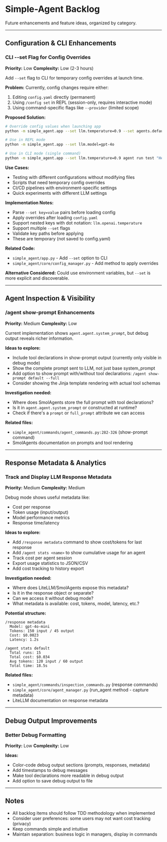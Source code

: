 # Simple-Agent Backlog

Future enhancements and feature ideas, organized by category.

---

## Configuration & CLI Enhancements

### CLI --set Flag for Config Overrides
**Priority:** Low
**Complexity:** Low (2-3 hours)

Add `--set` flag to CLI for temporary config overrides at launch time.

**Problem:**
Currently, config changes require either:
1. Editing `config.yaml` directly (permanent)
2. Using `/config set` in REPL (session-only, requires interactive mode)
3. Using command-specific flags like `--provider` (limited scope)

**Proposed Solution:**
```bash
# Override config values when launching app
python -m simple_agent.app --set llm.temperature=0.9 --set agents.default.max_steps=20

# Use in REPL mode
python -m simple_agent.app --set llm.model=gpt-4o

# Use in CLI mode (single command)
python -m simple_agent.app --set llm.temperature=0.9 agent run test "Hello"
```

**Use Cases:**
- Testing with different configurations without modifying files
- Scripts that need temporary config overrides
- CI/CD pipelines with environment-specific settings
- Quick experiments with different LLM settings

**Implementation Notes:**
- Parse `--set key=value` pairs before loading config
- Apply overrides after loading `config.yaml`
- Support nested keys with dot notation: `llm.openai.temperature`
- Support multiple `--set` flags
- Validate key paths before applying
- These are temporary (not saved to config.yaml)

**Related Code:**
- `simple_agent/app.py` - Add `--set` option to CLI
- `simple_agent/core/config_manager.py` - Add method to apply overrides

**Alternative Considered:**
Could use environment variables, but `--set` is more explicit and discoverable.

---

## Agent Inspection & Visibility

### /agent show-prompt Enhancements
**Priority:** Medium
**Complexity:** Low

Current implementation shows `agent.agent.system_prompt`, but debug output reveals richer information.

**Ideas to explore:**
- Include tool declarations in show-prompt output (currently only visible in debug mode)
- Show the complete prompt sent to LLM, not just base system_prompt
- Add option to show prompt with/without tool declarations: `/agent show-prompt default --full`
- Consider showing the Jinja template rendering with actual tool schemas

**Investigation needed:**
- Where does SmolAgents store the full prompt with tool declarations?
- Is it in `agent.agent.system_prompt` or constructed at runtime?
- Check if there's a `prompt` or `full_prompt` attribute we can access

**Related files:**
- `simple_agent/commands/agent_commands.py:282-326` (show-prompt command)
- SmolAgents documentation on prompts and tool rendering

---

## Response Metadata & Analytics

### Track and Display LLM Response Metadata
**Priority:** Medium
**Complexity:** Medium

Debug mode shows useful metadata like:
- Cost per response
- Token usage (input/output)
- Model performance metrics
- Response time/latency

**Ideas to explore:**
- Add `/response metadata` command to show cost/tokens for last response
- Add `/agent stats <name>` to show cumulative usage for an agent
- Track cost per agent session
- Export usage statistics to JSON/CSV
- Add cost tracking to history export

**Investigation needed:**
- Where does LiteLLM/SmolAgents expose this metadata?
- Is it in the response object or separate?
- Can we access it without debug mode?
- What metadata is available: cost, tokens, model, latency, etc.?

**Potential structure:**
```
/response metadata
  Model: gpt-4o-mini
  Tokens: 150 input / 45 output
  Cost: $0.0023
  Latency: 1.2s

/agent stats default
  Total runs: 15
  Total cost: $0.034
  Avg tokens: 120 input / 60 output
  Total time: 18.5s
```

**Related files:**
- `simple_agent/commands/inspection_commands.py` (response commands)
- `simple_agent/core/agent_manager.py` (run_agent method - capture metadata)
- LiteLLM documentation on response metadata

---

## Debug Output Improvements

### Better Debug Formatting
**Priority:** Low
**Complexity:** Low

**Ideas:**
- Color-code debug output sections (prompts, responses, metadata)
- Add timestamps to debug messages
- Make tool declarations more readable in debug output
- Add option to save debug output to file

---

## Notes

- All backlog items should follow TDD methodology when implemented
- Consider user preferences: some users may not want cost tracking (privacy)
- Keep commands simple and intuitive
- Maintain separation: business logic in managers, display in commands
